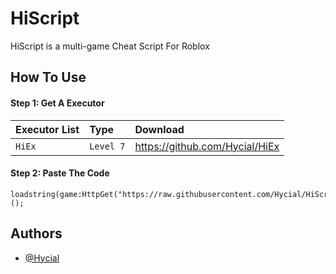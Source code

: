 
# HiScript

HiScript is a multi-game Cheat Script For Roblox


## How To Use

#### Step 1: Get A Executor

| Executor List | Type     | Download                |
| :-------- | :------- | :------------------------- |
| `HiEx` | `Level 7` | https://github.com/Hycial/HiEx|

#### Step 2: Paste The Code

```http
loadstring(game:HttpGet("https://raw.githubusercontent.com/Hycial/HiScript/master/hiscript.lua"))();
```

## Authors

- [@Hycial](https://www.github.com/Hycial)

